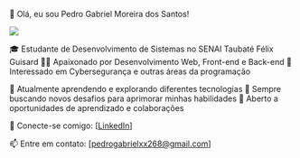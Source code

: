 👋 Olá, eu sou Pedro Gabriel Moreira dos Santos!

<img src="https://media.licdn.com/dms/image/D4D16AQEcR54DxspyAw/profile-displaybackgroundimage-shrink_350_1400/0/1713384194741?e=1718841600&v=beta&t=hY0rmvaTnBZCF8oJBpuQ2qJl9gaE6YwgTFcieVyrxxA">

🎓 Estudante de Desenvolvimento de Sistemas no SENAI Taubaté Félix Guisard
👨‍💻 Apaixonado por Desenvolvimento Web, Front-end e Back-end
🔐 Interessado em Cybersegurança e outras áreas da programação

💼 Atualmente aprendendo e explorando diferentes tecnologias
🌱 Sempre buscando novos desafios para aprimorar minhas habilidades
🤝 Aberto a oportunidades de aprendizado e colaborações

🔗 Conecte-se comigo:
[[LinkedIn](https://www.linkedin.com/in/pedro-santos-74480726b/)]

📫 Entre em contato: [pedrogabrielxx268@gmail.com]
